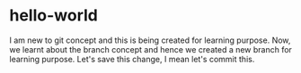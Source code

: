 # hello-world
I am new to git concept and this is being created for learning purpose.
Now, we learnt about the branch concept and hence we created a new branch for learning purpose. Let's save this change, I mean let's commit this.
